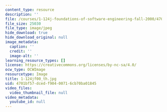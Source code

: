 ```yaml
---
content_type: resource
description: ''
file: /courses/1-124j-foundations-of-software-engineering-fall-2000/4701bf57dcedf90400716cb70ba01845_1-124jf00_th.jpg
file_size: 25030
file_type: image/jpeg
hide_download: true
hide_download_original: null
image_metadata:
  caption: ''
  credit: ''
  image-alt: ''
learning_resource_types: []
license: https://creativecommons.org/licenses/by-nc-sa/4.0/
ocw_type: OCWImage
resourcetype: Image
title: 1-124jf00_th.jpg
uid: 4701bf57-dced-f904-0071-6cb70ba01845
video_files:
  video_thumbnail_file: null
video_metadata:
  youtube_id: null
---
```

